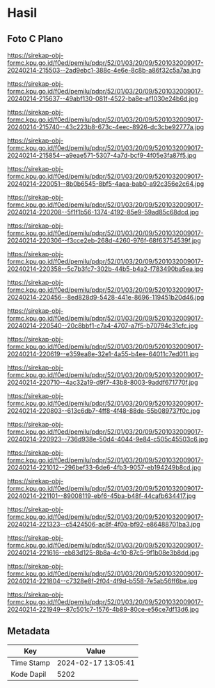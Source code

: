 # Hasil

## Foto C Plano

https://sirekap-obj-formc.kpu.go.id/f0ed/pemilu/pdpr/52/01/03/20/09/5201032009017-20240214-215503--2ad9ebc1-388c-4e6e-8c8b-a86f32c5a7aa.jpg

https://sirekap-obj-formc.kpu.go.id/f0ed/pemilu/pdpr/52/01/03/20/09/5201032009017-20240214-215637--49abf130-081f-4522-ba8e-af1030e24b6d.jpg

https://sirekap-obj-formc.kpu.go.id/f0ed/pemilu/pdpr/52/01/03/20/09/5201032009017-20240214-215740--43c223b8-673c-4eec-8926-dc3cbe92777a.jpg

https://sirekap-obj-formc.kpu.go.id/f0ed/pemilu/pdpr/52/01/03/20/09/5201032009017-20240214-215854--a9eae571-5307-4a7d-bcf9-4f05e3fa87f5.jpg

https://sirekap-obj-formc.kpu.go.id/f0ed/pemilu/pdpr/52/01/03/20/09/5201032009017-20240214-220051--8b0b6545-8bf5-4aea-bab0-a92c356e2c64.jpg

https://sirekap-obj-formc.kpu.go.id/f0ed/pemilu/pdpr/52/01/03/20/09/5201032009017-20240214-220208--5f1f1b56-1374-4192-85e9-59ad85c68dcd.jpg

https://sirekap-obj-formc.kpu.go.id/f0ed/pemilu/pdpr/52/01/03/20/09/5201032009017-20240214-220306--f3cce2eb-268d-4260-976f-68f63754539f.jpg

https://sirekap-obj-formc.kpu.go.id/f0ed/pemilu/pdpr/52/01/03/20/09/5201032009017-20240214-220358--5c7b3fc7-302b-44b5-b4a2-f783490ba5ea.jpg

https://sirekap-obj-formc.kpu.go.id/f0ed/pemilu/pdpr/52/01/03/20/09/5201032009017-20240214-220456--8ed828d9-5428-441e-8696-119451b20d46.jpg

https://sirekap-obj-formc.kpu.go.id/f0ed/pemilu/pdpr/52/01/03/20/09/5201032009017-20240214-220540--20c8bbf1-c7a4-4707-a7f5-b70794c31cfc.jpg

https://sirekap-obj-formc.kpu.go.id/f0ed/pemilu/pdpr/52/01/03/20/09/5201032009017-20240214-220619--e359ea8e-32e1-4a55-b4ee-64011c7ed011.jpg

https://sirekap-obj-formc.kpu.go.id/f0ed/pemilu/pdpr/52/01/03/20/09/5201032009017-20240214-220710--4ac32a19-d9f7-43b8-8003-9addf671770f.jpg

https://sirekap-obj-formc.kpu.go.id/f0ed/pemilu/pdpr/52/01/03/20/09/5201032009017-20240214-220803--613c6db7-4ff8-4f48-88de-55b089737f0c.jpg

https://sirekap-obj-formc.kpu.go.id/f0ed/pemilu/pdpr/52/01/03/20/09/5201032009017-20240214-220923--736d938e-50d4-4044-9e84-c505c45503c6.jpg

https://sirekap-obj-formc.kpu.go.id/f0ed/pemilu/pdpr/52/01/03/20/09/5201032009017-20240214-221012--296bef33-6de6-4fb3-9057-eb194249b8cd.jpg

https://sirekap-obj-formc.kpu.go.id/f0ed/pemilu/pdpr/52/01/03/20/09/5201032009017-20240214-221101--89008119-ebf6-45ba-b48f-44cafb634417.jpg

https://sirekap-obj-formc.kpu.go.id/f0ed/pemilu/pdpr/52/01/03/20/09/5201032009017-20240214-221323--c5424506-ac8f-4f0a-bf92-e86488701ba3.jpg

https://sirekap-obj-formc.kpu.go.id/f0ed/pemilu/pdpr/52/01/03/20/09/5201032009017-20240214-221616--eb83d125-8b8a-4c10-87c5-9f1b08e3b8dd.jpg

https://sirekap-obj-formc.kpu.go.id/f0ed/pemilu/pdpr/52/01/03/20/09/5201032009017-20240214-221804--c7328e8f-2f04-4f9d-b558-7e5ab56ff6be.jpg

https://sirekap-obj-formc.kpu.go.id/f0ed/pemilu/pdpr/52/01/03/20/09/5201032009017-20240214-221949--87c501c7-1576-4b89-80ce-e56ce7df13d6.jpg


## Metadata

| Key        | Value               |
| ---------- | ------------------- |
| Time Stamp | 2024-02-17 13:05:41 |
| Kode Dapil | 5202                |




